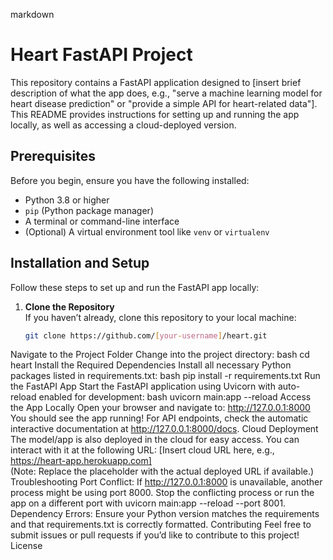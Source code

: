 markdown
# Heart FastAPI Project

This repository contains a FastAPI application designed to [insert brief description of what the app does, e.g., "serve a machine learning model for heart disease prediction" or "provide a simple API for heart-related data"]. This README provides instructions for setting up and running the app locally, as well as accessing a cloud-deployed version.

## Prerequisites

Before you begin, ensure you have the following installed:
- Python 3.8 or higher
- `pip` (Python package manager)
- A terminal or command-line interface
- (Optional) A virtual environment tool like `venv` or `virtualenv`

## Installation and Setup

Follow these steps to set up and run the FastAPI app locally:

1. **Clone the Repository**  
   If you haven’t already, clone this repository to your local machine:
   ```bash
   git clone https://github.com/[your-username]/heart.git
Navigate to the Project Folder
Change into the project directory:
bash
cd heart
Install the Required Dependencies
Install all necessary Python packages listed in requirements.txt:
bash
pip install -r requirements.txt
Run the FastAPI App
Start the FastAPI application using Uvicorn with auto-reload enabled for development:
bash
uvicorn main:app --reload
Access the App Locally
Open your browser and navigate to:
http://127.0.0.1:8000
You should see the app running! For API endpoints, check the automatic interactive documentation at http://127.0.0.1:8000/docs.
Cloud Deployment
The model/app is also deployed in the cloud for easy access. You can interact with it at the following URL:
[Insert cloud URL here, e.g., https://heart-app.herokuapp.com]  
(Note: Replace the placeholder with the actual deployed URL if available.)
Troubleshooting
Port Conflict: If http://127.0.0.1:8000 is unavailable, another process might be using port 8000. Stop the conflicting process or run the app on a different port with uvicorn main:app --reload --port 8001.
Dependency Errors: Ensure your Python version matches the requirements and that requirements.txt is correctly formatted.
Contributing
Feel free to submit issues or pull requests if you’d like to contribute to this project!
License
